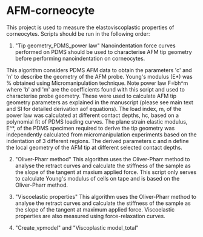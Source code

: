 # AFM-corneocyte
This project is used to measure the elastoviscoplastic properties of corneocytes.
Scripts should be run in the following order:

1. "Tip geometry_PDMS_power law"
Nanoindentation force curves performed on PDMS should be used to characterise AFM tip geometry before performing nanoindentation on corneocytes.

This algorithm considers PDMS AFM data to obtain the parameters 'c' and 'n' to describe the geometry of the AFM probe. Young's modulus (E*) was % obtained using Micromanipulation technique.
Note power law F=bh^m where 'b' and 'm' are the coefficients found with this script and used to characterise probe geometry.
These were used to calculate AFM tip geometry parameters as explained in the manuscript (please see main text and SI for detailed derivation aof equations).
The load index, m, of the power law was calculated at different contact depths, hc, based on a polynomial fit of PDMS loading curves. The plane strain elastic modulus, E^*, of the PDMS specimen required to derive the tip geometry was independently calculated from micromanipulation experiments based on the indentation of 3 different regions. 
The derived parameters c and n define the local geometry of the AFM tip at different selected contact depths.

2. "Oliver-Pharr method"
This algorithm uses the Oliver-Pharr method to analyse the retract curves and calculate the stiffness of the sample as the slope of the tangent at maxium applied force.
This script only serves to calculate Young's modulus of cells on tape and is based on the Oliver-Pharr method.

3. "Viscoelastic properties"
This algorithm uses the Oliver-Pharr method to analyse the retract curves and calculate the stiffness of the sample as the slope of the tangent at maximum applied force. Viscoelastic properties are also measured using force-relaxation curves.

4. "Create_vpmodel" and "Viscoplastic model_total"
